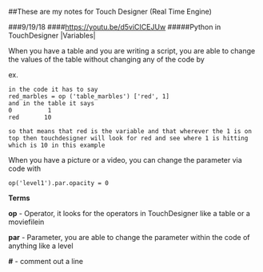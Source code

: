 ##These are my notes for Touch Designer (Real Time Engine)

###9/19/18 ####https://youtu.be/d5viCICEJUw #####Python in TouchDesigner |Variables|

When you have a table and you are writing a script, you are able to change the values of the table without changing any of the code by

ex. 

    in the code it has to say
    red_marbles = op ('table_marbles') ['red', 1]
    and in the table it says 
    0          1
    red       10
    
    so that means that red is the variable and that wherever the 1 is on top then touchdesigner will look for red and see where 1 is hitting which is 10 in this example 
    
When you have a picture or a video, you can change the parameter via code with

    op('level1').par.opacity = 0

**Terms**

**op** - Operator, it looks for the operators in TouchDesigner like a table or a moviefilein

**par** - Parameter, you are able to change the parameter within the code of anything like a level

**#** - comment out a line
